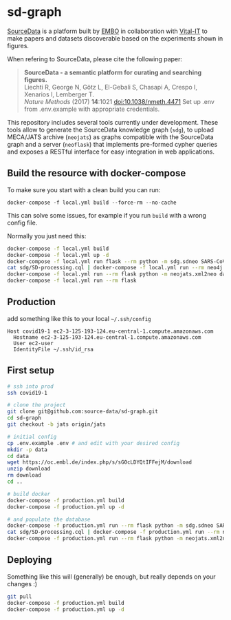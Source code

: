 
# sd-graph
[SourceData](http://sourcedata.embo.org) is a platform built by [EMBO](http://embo.org) in collaboration with [Vital-IT](https://www.vital-it.ch/) to make papers and datasets discoverable based on the experiments shown in figures.

When refering to SourceData, please cite the following paper:

> __SourceData - a semantic platform for curating and searching figures.__  
> Liechti R, George N, Götz L, El-Gebali S, Chasapi A, Crespo I, Xenarios I, Lemberger T.  
> _Nature Methods_ (2017) __14__:1021 [doi:10.1038/nmeth.4471](http://doi.org/10.1038/nmeth.4471)
Set up .env from .env.example with appropriate credentials.

This repository includes several tools currently under development. These tools allow to generate the SourceData knowledge graph (`sdg`), to upload MECA/JATS archive (`neojats`) as graphs compatible with the SourceData graph and a server (`neoflask`) that implements pre-formed cypher queries and exposes a RESTful interface for easy integration in web applications.

## Build the resource with docker-compose

To make sure you start with a clean build you can run:

```
docker-compose -f local.yml build --force-rm --no-cache
```

This can solve some issues, for example if you run `build` with a wrong config file.

Normally you just need this:
```bash
docker-compose -f local.yml build
docker-compose -f local.yml up -d
docker-compose -f local.yml run flask --rm python -m sdg.sdneo SARS-CoV-2
cat sdg/SD-processing.cql | docker-compose -f local.yml run --rm neo4j cypher-shell -a bolt://neo4j:7687 -u neo4j -p <NEO4J_PASSWORD>
docker-compose -f local.yml run --rm flask python -m neojats.xml2neo data/meca
docker-compose -f local.yml run --rm flask 
```

## Production

add something like this to your local `~/.ssh/config`

```
Host covid19-1 ec2-3-125-193-124.eu-central-1.compute.amazonaws.com
  Hostname ec2-3-125-193-124.eu-central-1.compute.amazonaws.com
  User ec2-user
  IdentityFile ~/.ssh/id_rsa
```

## First setup

```bash
# ssh into prod
ssh covid19-1

# clone the project
git clone git@github.com:source-data/sd-graph.git
cd sd-graph
git checkout -b jats origin/jats

# initial config
cp .env.example .env # and edit with your desired config
mkdir -p data
cd data
wget https://oc.embl.de/index.php/s/sG0cLDYQtIFFejM/download
unzip download
rm download
cd ..

# build docker
docker-compose -f production.yml build
docker-compose -f production.yml up -d

# and populate the database
docker-compose -f production.yml run --rm flask python -m sdg.sdneo SARS-CoV-2
cat sdg/SD-processing.cql | docker-compose -f production.yml run --rm neo4j cypher-shell -a bolt://neo4j:7687 -u neo4j -p <NEO4J_PASSWORD>
docker-compose -f production.yml run --rm flask python -m neojats.xml2neo data/meca
```

## Deploying
Something like this will (generally) be enough, but really depends on your changes :)

```bash
git pull
docker-compose -f production.yml build
docker-compose -f production.yml up -d
```



